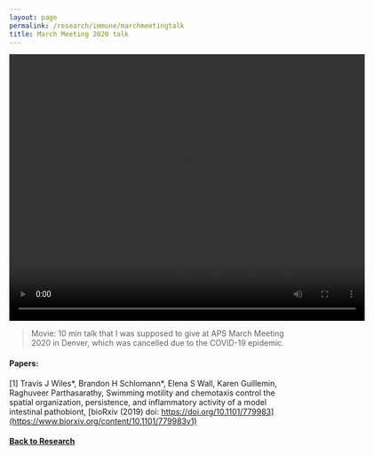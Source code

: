 ```yaml
---
layout: page
permalink: /research/immune/marchmeetingtalk
title: March Meeting 2020 talk
---
```


<video width="640" height="480" controls controlsList="nodownload">
  <source src="https://www.dropbox.com/s/uk7vzgjjbmn8ju9/marchMeeting2020_narrated.mp4?raw=1" type="video/mp4">
</video>
  
> Movie: 10 min talk that I was supposed to give at APS March Meeting 2020 in Denver, which was cancelled due to the COVID-19 epidemic.
> 

#### Papers:

[1] Travis J Wiles\*, Brandon H Schlomann\*, Elena S Wall, Karen Guillemin, Raghuveer Parthasarathy, Swimming motility and chemotaxis control the spatial organization, persistence, and inflammatory activity of a model intestinal pathobiont, [bioRxiv (2019) doi: https://doi.org/10.1101/779983](https://www.biorxiv.org/content/10.1101/779983v1)

#### [Back to Research]({{site.baseurl}}/research)

